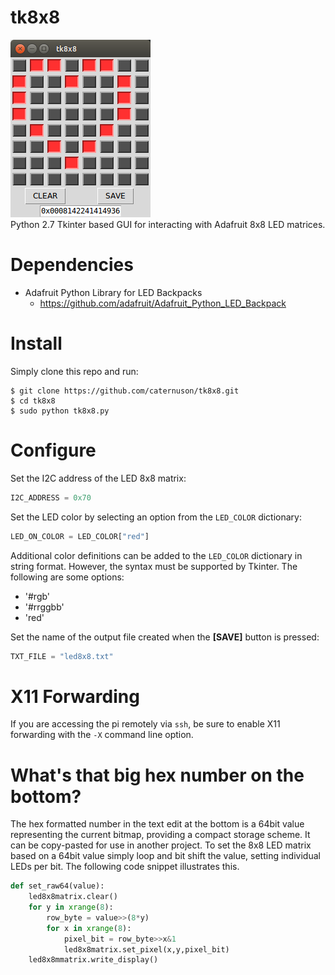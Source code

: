 # tk8x8
<img src="tk8x8_heart.png"/><br/>
Python 2.7 Tkinter based GUI for interacting with Adafruit 8x8 LED matrices.

# Dependencies
* Adafruit Python Library for LED Backpacks
    * https://github.com/adafruit/Adafruit_Python_LED_Backpack

# Install
Simply clone this repo and run:
```
$ git clone https://github.com/caternuson/tk8x8.git
$ cd tk8x8
$ sudo python tk8x8.py
```
# Configure
Set the I2C address of the LED 8x8 matrix:
```python
I2C_ADDRESS = 0x70
```

Set the LED color by selecting an option from the `LED_COLOR` dictionary:
```python
LED_ON_COLOR = LED_COLOR["red"]
```

Additional color definitions can be added to the `LED_COLOR` dictionary in string
format. However, the syntax must be supported by Tkinter.
The following are some options:
* '#rgb'
* '#rrggbb'
* 'red'

Set the name of the output file created when the **[SAVE]** button is pressed:
```python
TXT_FILE = "led8x8.txt"
```
# X11 Forwarding
If you are accessing the pi remotely via ```ssh```, be sure to enable X11
forwarding with the ```-X``` command line option.

# What's that big hex number on the bottom?
The hex formatted number in the text edit at the bottom is a 64bit value
representing the current bitmap, providing a compact storage scheme.
It can be copy-pasted for use in another project.
To set the 8x8 LED matrix based on a 64bit value simply loop and bit
shift the value, setting individual LEDs per bit. The following code snippet
illustrates this.
```python
def set_raw64(value):
    led8x8matrix.clear()
    for y in xrange(8):
        row_byte = value>>(8*y)
        for x in xrange(8):
            pixel_bit = row_byte>>x&1 
            led8x8matrix.set_pixel(x,y,pixel_bit) 
    led8x8mmatrix.write_display() 
```
